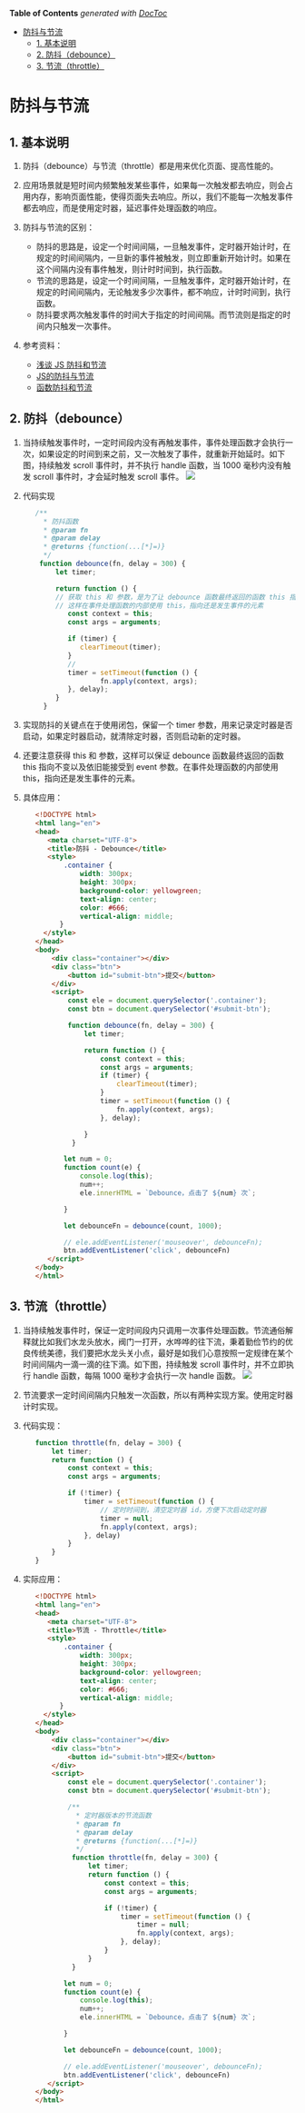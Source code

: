 <!-- START doctoc generated TOC please keep comment here to allow auto update -->
<!-- DON'T EDIT THIS SECTION, INSTEAD RE-RUN doctoc TO UPDATE -->
**Table of Contents**  *generated with [DocToc](https://github.com/thlorenz/doctoc)*

- [防抖与节流](#%E9%98%B2%E6%8A%96%E4%B8%8E%E8%8A%82%E6%B5%81)
  - [1. 基本说明](#1-%E5%9F%BA%E6%9C%AC%E8%AF%B4%E6%98%8E)
  - [2. 防抖（debounce）](#2-%E9%98%B2%E6%8A%96debounce)
  - [3. 节流（throttle）](#3-%E8%8A%82%E6%B5%81throttle)

<!-- END doctoc generated TOC please keep comment here to allow auto update -->

# 防抖与节流

## 1. 基本说明

1. 防抖（debounce）与节流（throttle）都是用来优化页面、提高性能的。

2. 应用场景就是短时间内频繁触发某些事件，如果每一次触发都去响应，则会占用内存，影响页面性能，使得页面失去响应。所以，我们不能每一次触发事件都去响应，而是使用定时器，延迟事件处理函数的响应。

3. 防抖与节流的区别：
   - 防抖的思路是，设定一个时间间隔，一旦触发事件，定时器开始计时，在规定的时间间隔内，一旦新的事件被触发，则立即重新开始计时。如果在这个间隔内没有事件触发，则计时时间到，执行函数。
   - 节流的思路是，设定一个时间间隔，一旦触发事件，定时器开始计时，在规定的时间间隔内，无论触发多少次事件，都不响应，计时时间到，执行函数。
   - 防抖要求两次触发事件的时间大于指定的时间间隔。而节流则是指定的时间内只触发一次事件。

4. 参考资料：
   - [浅谈 JS 防抖和节流](https://segmentfault.com/a/1190000018428170)
   - [JS的防抖与节流](https://juejin.cn/post/6844903618827517965)
   - [函数防抖和节流](https://www.jianshu.com/p/c8b86b09daf0)

## 2. 防抖（debounce）

1. 当持续触发事件时，一定时间段内没有再触发事件，事件处理函数才会执行一次，如果设定的时间到来之前，又一次触发了事件，就重新开始延时。如下图，持续触发 scroll 事件时，并不执行 handle 函数，当 1000 毫秒内没有触发 scroll 事件时，才会延时触发 scroll 事件。
   ![](./img/debounce.png)

2. 代码实现
   ```javascript
      /**
        * 防抖函数
        * @param fn
        * @param delay
        * @returns {function(...[*]=)}
        */
       function debounce(fn, delay = 300) {
           let timer;

           return function () {
           // 获取 this 和 参数，是为了让 debounce 函数最终返回的函数 this 指向不变以及依旧能接受到 event 参数
           // 这样在事件处理函数的内部使用 this，指向还是发生事件的元素
              const context = this;
              const args = arguments;

              if (timer) {
                 clearTimeout(timer);
              }
              // 
              timer = setTimeout(function () {
                      fn.apply(context, args);
              }, delay);
           }
        }
   ```
3. 实现防抖的关键点在于使用闭包，保留一个 timer 参数，用来记录定时器是否启动，如果定时器启动，就清除定时器，否则启动新的定时器。

4. 还要注意获得 this 和 参数，这样可以保证 debounce 函数最终返回的函数 this 指向不变以及依旧能接受到 event 参数。在事件处理函数的内部使用 this，指向还是发生事件的元素。

5. 具体应用：
   ```html
      <!DOCTYPE html>
      <html lang="en">
      <head>
         <meta charset="UTF-8">
         <title>防抖 - Debounce</title>
         <style>
             .container {
                 width: 300px;
                 height: 300px;
                 background-color: yellowgreen;
                 text-align: center;
                 color: #666;
                 vertical-align: middle;
            }
        </style>
      </head>
      <body>
          <div class="container"></div>
          <div class="btn">
              <button id="submit-btn">提交</button>
          </div>
          <script>
              const ele = document.querySelector('.container');
              const btn = document.querySelector('#submit-btn');

              function debounce(fn, delay = 300) {
                  let timer;

                  return function () {
                      const context = this;
                      const args = arguments;
                      if (timer) {
                          clearTimeout(timer);
                      }
                      timer = setTimeout(function () {
                          fn.apply(context, args);
                      }, delay);

                  }
               }

             let num = 0;
             function count(e) {
                 console.log(this);
                 num++;
                 ele.innerHTML = `Debounce，点击了 ${num} 次`;

             }

             let debounceFn = debounce(count, 1000);

             // ele.addEventListener('mouseover', debounceFn);
             btn.addEventListener('click', debounceFn)
         </script>
      </body>
      </html>
   ```


## 3. 节流（throttle）

1. 当持续触发事件时，保证一定时间段内只调用一次事件处理函数。节流通俗解释就比如我们水龙头放水，阀门一打开，水哗哗的往下流，秉着勤俭节约的优良传统美德，我们要把水龙头关小点，最好是如我们心意按照一定规律在某个时间间隔内一滴一滴的往下滴。如下图，持续触发 scroll 事件时，并不立即执行 handle 函数，每隔 1000 毫秒才会执行一次 handle 函数。
   ![](./img/throttle.png)

2. 节流要求一定时间间隔内只触发一次函数，所以有两种实现方案。使用定时器计时实现。

3. 代码实现：
   ```javascript
      function throttle(fn, delay = 300) {
          let timer;
          return function () {
              const context = this;
              const args = arguments;

              if (!timer) {
                  timer = setTimeout(function () {
                      // 定时时间到，清空定时器 id，方便下次启动定时器
                      timer = null;
                      fn.apply(context, args);
                  }, delay)
              }
          }
      }
   ```
4. 实际应用：
   ```html
      <!DOCTYPE html>
      <html lang="en">
      <head>
         <meta charset="UTF-8">
         <title>节流 - Throttle</title>
         <style>
             .container {
                 width: 300px;
                 height: 300px;
                 background-color: yellowgreen;
                 text-align: center;
                 color: #666;
                 vertical-align: middle;
            }
        </style>
      </head>
      <body>
          <div class="container"></div>
          <div class="btn">
              <button id="submit-btn">提交</button>
          </div>
          <script>
              const ele = document.querySelector('.container');
              const btn = document.querySelector('#submit-btn');

              /**
                * 定时器版本的节流函数
                * @param fn
                * @param delay
                * @returns {function(...[*]=)}
                */
               function throttle(fn, delay = 300) {
                   let timer;
                   return function () {
                       const context = this;
                       const args = arguments;

                       if (!timer) {
                           timer = setTimeout(function () {
                               timer = null;
                               fn.apply(context, args);
                           }, delay);
                       }
                   }
               }

             let num = 0;
             function count(e) {
                 console.log(this);
                 num++;
                 ele.innerHTML = `Debounce，点击了 ${num} 次`;

             }

             let debounceFn = debounce(count, 1000);

             // ele.addEventListener('mouseover', debounceFn);
             btn.addEventListener('click', debounceFn)
         </script>
      </body>
      </html>
   ```
